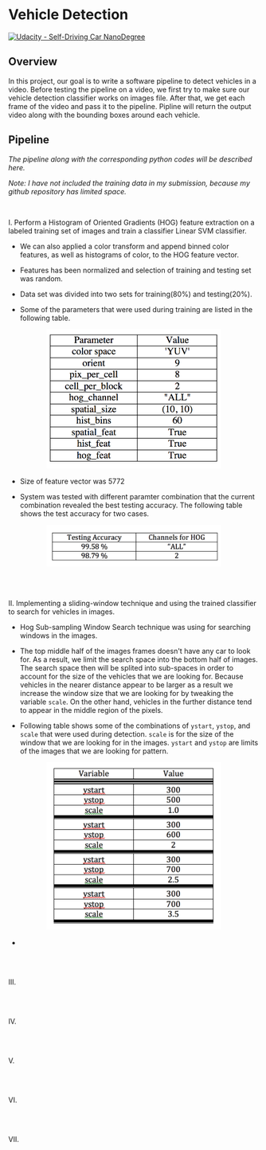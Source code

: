 # Vehicle Detection
[![Udacity - Self-Driving Car NanoDegree](https://s3.amazonaws.com/udacity-sdc/github/shield-carnd.svg)](http://www.udacity.com/drive)



Overview
---

In this project, our goal is to write a software pipeline to detect vehicles in a video. Before testing the pipeline on a video, we first try to make sure our vehicle detection classifier works on images file. After that, we get each frame of the video and pass it to the pipeline. Pipline will return the output video along with the bounding boxes around each vehicle.   
 

Pipeline
---
*The pipeline along with the corresponding python codes will be described here.*

*Note: I have not included the training data in my submission, because my github repository has limited space.*

<br>

I. Perform a Histogram of Oriented Gradients (HOG) feature extraction on a labeled training set of images and train a classifier Linear SVM classifier.

* We can also applied a color transform and append binned color features, as well as histograms of color, to the HOG feature vector.

* Features has been normalized and selection of training and testing set was random.

* Data set was divided into two sets for training(80%) and testing(20%).

* Some of the parameters that were used during training are listed in the following table.

<p align="center"><img src="examples/Table_Params.png" width = "350" alt="Combined Image" /> </p>

* Size of feature vector was 5772

* System was tested with different paramter combination that the current combination revealed the best testing accuracy. The following table shows the test accuracy for two cases.

<p align="center"><img src="examples/test_accu.png" width = "350" alt="Combined Image" /> </p>

</br>

<br>

II. Implementing a sliding-window technique and using the trained classifier to search for vehicles in images.

* Hog Sub-sampling Window Search technique was using for searching windows in the images.

* The top middle half of the images frames doesn't have any car to look for. As a result, we limit the search space into the bottom half of images. The search space then will be splited into sub-spaces in order to account for the size of the vehicles that we are looking for. Because vehicles in the nearer distance appear to be larger as a result we increase the window size that we are looking for by tweaking the variable `scale`. On the other hand, vehicles in the further distance tend to appear in the middle region of the pixels.

* Following table shows some of the combinations of `ystart`, `ystop`, and `scale` that were used during detection. `scale` is for the size of the window that we are looking for in the images. `ystart` and `ystop` are limits of the images that we are looking for pattern.

<p align="center"><img src="examples/limits.png" width = "350" alt="Combined Image" /> </p>

*

</br>


<br>

III. 

</br>


<br>

IV. 

</br>


<br>

V. 

</br>


<br>

VI. 

</br>


<br>

VII. 

</br>
